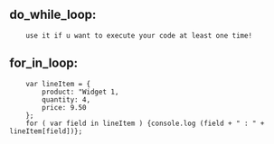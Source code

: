 ## do_while_loop: 
        use it if u want to execute your code at least one time!
## for_in_loop:
        var lineItem = {
            product: "Widget 1,
            quantity: 4,
            price: 9.50
        };
        for ( var field in lineItem ) {console.log (field + " : " + lineItem[field])}; 
##       